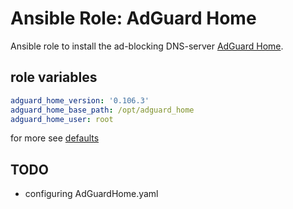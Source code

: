 # Ansible Role: AdGuard Home

Ansible role to install the ad-blocking DNS-server [AdGuard Home](https://github.com/AdguardTeam/AdGuardHome).

## role variables
```yaml
adguard_home_version: '0.106.3'
adguard_home_base_path: /opt/adguard_home
adguard_home_user: root
```
for more see [defaults](defaults/main.yml)


## TODO
* configuring AdGuardHome.yaml
